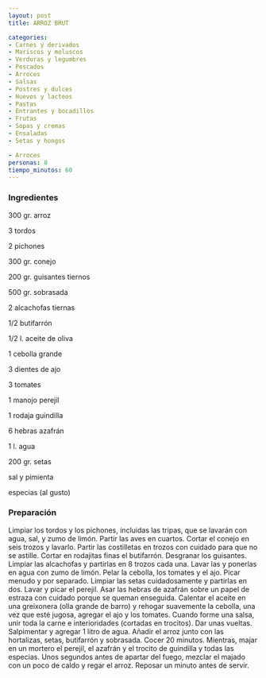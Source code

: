 ```yaml
---
layout: post
title: ARROZ BRUT

categories:
- Carnes y derivados
- Mariscos y moluscos
- Verduras y legumbres
- Pescados
- Arroces
- Salsas
- Postres y dulces
- Huevos y lacteos
- Pastas
- Entrantes y bocadillos
- Frutas
- Sopas y cremas
- Ensaladas
- Setas y hongos

- Arroces
personas: 8 
tiempo_minutos: 60 
---
```

<h3>Ingredientes</h3>
300 gr. arroz

3 tordos

2 pichones

300 gr. conejo

200 gr. guisantes tiernos

500 gr. sobrasada

2 alcachofas tiernas

1/2 butifarrón

1/2 l. aceite de oliva

1 cebolla grande

3 dientes de ajo

3 tomates

1 manojo perejil

1 rodaja guindilla

6 hebras azafrán

1 l. agua

200 gr. setas

sal y pimienta

especias (al gusto)

<h3>Preparación</h3>
Limpiar los tordos y los pichones, incluidas las tripas, que se lavarán con agua, sal, y zumo de limón. Partir las aves en cuartos. Cortar el conejo en seis trozos y lavarlo. Partir las costilletas en trozos con cuidado para que no se astille. Cortar en rodajitas finas el butifarrón. Desgranar los guisantes. Limpiar las alcachofas y partirlas en 8 trozos cada una. Lavar las y ponerlas en agua con zumo de limón. Pelar la cebolla, los tomates y el ajo. Picar menudo y por separado. Limpiar las setas cuidadosamente y partirlas en dos. Lavar y picar el perejil. Asar las hebras de azafrán sobre un papel de estraza con cuidado porque se queman enseguida. Calentar el aceite en una greixonera (olla grande de barro) y rehogar suavemente la cebolla, una vez que esté jugosa, agregar el ajo y los tomates. Cuando forme una salsa, unir toda la carne e interioridades (cortadas en trocitos). Dar unas vueltas. Salpimentar y agregar 1 litro de agua. Añadir el arroz junto con las hortalizas, setas, butifarrón y sobrasada. Cocer 20 minutos. Mientras, majar en un mortero el perejil, el azafrán y el trocito de guindilla y todas las especias. Unos segundos antes de apartar del fuego, mezclar el majado con un poco de caldo y regar el arroz. Reposar un minuto antes de servir.

